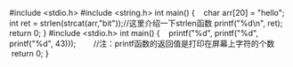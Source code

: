 #include <stdio.h>
#include <string.h>
int main()
{
    char arr[20] = "hello";
 int ret = strlen(strcat(arr,"bit"));//这里介绍一下strlen函数
 printf("%d\n", ret);
 return 0;
}
#include <stdio.h>
int main()
{
    printf("%d", printf("%d", printf("%d", 43)));
    
    //注：printf函数的返回值是打印在屏幕上字符的个数
    return 0;
}
